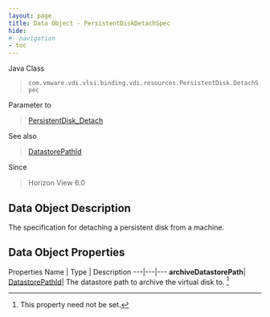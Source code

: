 ```yaml
---
layout: page
title: Data Object - PersistentDiskDetachSpec
hide:
#- navigation
- toc
---
```






Java Class
> `com.vmware.vdi.vlsi.binding.vdi.resources.PersistentDisk.DetachSpec`

Parameter to
> [PersistentDisk_Detach](vdi.resources.PersistentDisk.md#detach)

See also
> [DatastorePathId](vdi.entity.DatastorePathId.md)

Since
> Horizon View 6.0


## Data Object Description

The specification for detaching a persistent disk from a machine.

## Data Object Properties
Properties
Name |  Type |  Description
---|---|---
**archiveDatastorePath**| [DatastorePathId](vdi.entity.DatastorePathId.md)|  The datastore path to archive the virtual disk to. [^1]


 


[^1]: This property need not be set.